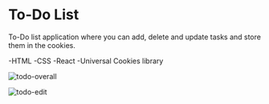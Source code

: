 
# To-Do List

To-Do list application where you can add, delete and update tasks and
store them in the cookies.

-HTML -CSS -React -Universal Cookies library


![todo-overall](https://i.ibb.co/2ssg9wZ/todo-overall.png)

![todo-edit](https://i.ibb.co/1GmYm6y/todo-edit.png)
